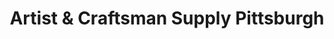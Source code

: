 ---
title: "Artist & Craftsman Supply Pittsburgh"
url: /pittsburgh/artist-and-craftsman-supply-pittsburgh/
shop: craft
---